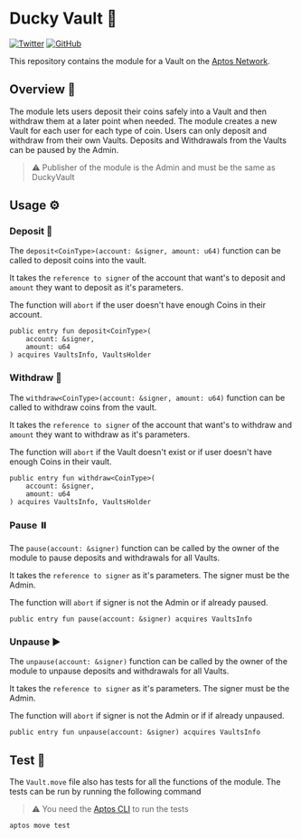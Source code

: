 # Ducky Vault 🦆

[![Twitter](https://custom-icon-badges.demolab.com/badge/-Follow-blue?style=for-the-badge&logoColor=white&logo=twitter)](https://twitter.com/AadeeWasTaken)
[![GitHub](https://custom-icon-badges.demolab.com/badge/-Follow-orange?style=for-the-badge&logoColor=white&logo=github)](https://github.com/AadeeWasTaken)

This repository contains the module for a Vault on the [Aptos Network](https://aptoslabs.com/).

## Overview 👀

The module lets users deposit their coins safely into a Vault and then withdraw them at a later point when needed. The module creates a new Vault for each user for each type of coin. Users can only deposit and withdraw from their own Vaults. Deposits and Withdrawals from the Vaults can be paused by the Admin.

> ⚠️ Publisher of the module is the Admin and must be the same as DuckyVault

## Usage ⚙️

### Deposit 🏦

The `deposit<CoinType>(account: &signer, amount: u64)` function can be called to deposit coins into the vault.

It takes the `reference to signer` of the account that want's to deposit and `amount` they want to deposit as it's parameters.

The function will `abort` if the user doesn't have enough Coins in their account.

```move
public entry fun deposit<CoinType>(
    account: &signer,
    amount: u64
) acquires VaultsInfo, VaultsHolder
```

### Withdraw 💸

The `withdraw<CoinType>(account: &signer, amount: u64)` function can be called to withdraw coins from the vault.

It takes the `reference to signer` of the account that want's to withdraw and `amount` they want to withdraw as it's parameters.

The function will `abort` if the Vault doesn't exist or if user doesn't have enough Coins in their vault.

```move
public entry fun withdraw<CoinType>(
    account: &signer,
    amount: u64
) acquires VaultsInfo, VaultsHolder
```

### Pause ⏸️

The `pause(account: &signer)` function can be called by the owner of the module to pause deposits and withdrawals for all Vaults.

It takes the `reference to signer` as it's parameters. The signer must be the Admin.

The function will `abort` if signer is not the Admin or if already paused.

```move
public entry fun pause(account: &signer) acquires VaultsInfo
```

### Unpause ▶️

The `unpause(account: &signer)` function can be called by the owner of the module to unpause deposits and withdrawals for all Vaults.

It takes the `reference to signer` as it's parameters. The signer must be the Admin.

The function will `abort` if signer is not the Admin or if if already unpaused.

```move
public entry fun unpause(account: &signer) acquires VaultsInfo
```

## Test 🧪

The `Vault.move` file also has tests for all the functions of the module.
The tests can be run by running the following command

> ⚠️ You need the [Aptos CLI](https://aptos.dev/cli-tools/aptos-cli-tool/aptos-cli-index/) to run the tests

```bash
aptos move test
```
